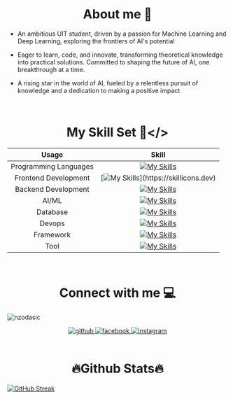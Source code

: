# **<div align="center">About me 🧠</div>**  
  

- An ambitious UIT student, driven by a passion for Machine Learning and Deep Learning, exploring the frontiers of AI's potential  
  

- Eager to learn, code, and innovate, transforming theoretical knowledge into practical solutions. Committed to shaping the future of AI, one breakthrough at a time.  
  

- A rising star in the world of AI, fueled by a relentless pursuit of knowledge and a dedication to making a positive impact  
  
<br/>

# **<div align="center">My Skill Set 💉</></div>**
|         Usage         |                                                  Skill                                                   |
| :-------------------: | :------------------------------------------------------------------------------------------------------: |
| Programming Languages |       [![My Skills](https://skillicons.dev/icons?i=js,cpp,java,php,r,py)](https://skillicons.dev)        |
| Frontend Development  |   [![My Skills](https://skillicons.dev/icons?i=tailwind,react,php,css,html,)](https://skillicons.dev)    |
|  Backend Development  |          [![My Skills](https://skillicons.dev/icons?i=nodejs,firebase)](https://skillicons.dev)          |
|         AI/ML         | [![My Skills](https://skillicons.dev/icons?i=tensorflow,pytorch,sklearn,opencv)](https://skillicons.dev) |
|       Database        |           [![My Skills](https://skillicons.dev/icons?i=mysql,sqlite)](https://skillicons.dev)            |
|        Devops         |            [![My Skills](https://skillicons.dev/icons?i=docker,bash)](https://skillicons.dev)            |
|       Framework       |       [![My Skills](https://skillicons.dev/icons?i=laravel,flask,fastapi)](https://skillicons.dev)       |
|         Tool          | [![My Skills](https://skillicons.dev/icons?i=selenium,npm,anaconda,powershell)](https://skillicons.dev)  |


<br/>

# **<div align="center"> Connect with me 💻</div>**

<p align="left"> <img src="https://komarev.com/ghpvc/?username=nzodasic&label=Profile%20views&color=0e75b6&style=flat" alt="nzodasic" /> </p>
<div align="center">
<a href="https://github.com/nzodasic" target="_blank">
<img src=https://img.shields.io/badge/github-%2324292e.svg?&style=for-the-badge&logo=github&logoColor=white alt=github style="margin-bottom: 5px;" />
</a>
<a href="https://www.facebook.com/zodasic" target="_blank">
<img src=https://img.shields.io/badge/facebook-%232E87FB.svg?&style=for-the-badge&logo=facebook&logoColor=white alt=facebook style="margin-bottom: 5px;" />
</a>
<a href="https://instagram.com/https://www.facebook.com/zodasic/" target="_blank">
<img src=https://img.shields.io/badge/instagram-%23000000.svg?&style=for-the-badge&logo=instagram&logoColor=white alt=instagram style="margin-bottom: 5px;" />
</a>  
</div>  

<br/>

# **<div align="center">🔥Github Stats🔥</div>**
[![GitHub Streak](https://streak-stats.demolab.com?user=nzodasic&theme=tokyonight-duo&hide_border=true&border_radius=4.4&card_width=1000&card_height=200)](https://git.io/streak-stats)
